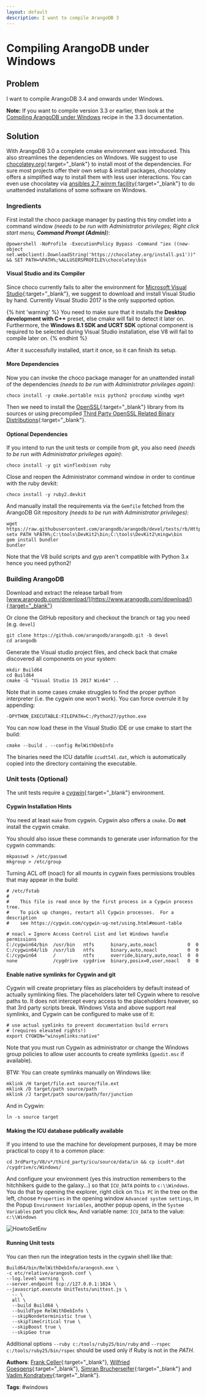 ```yaml
---
layout: default
description: I want to compile ArangoDB 3
---
```

Compiling ArangoDB under Windows
================================

Problem
-------

I want to compile ArangoDB 3.4 and onwards under Windows.

**Note:** If you want to compile version 3.3 or earlier, then look at the
[Compiling ArangoDB under Windows](../../2.8/cookbook/compiling-under-windows.html)
recipe in the 3.3 documentation.

Solution
--------

With ArangoDB 3.0 a complete cmake environment was introduced. This also streamlines the dependencies on Windows.
We suggest to use [chocolatey.org](https://chocolatey.org/){:target="_blank"} to install most of the dependencies. For sure
most projects offer their own setup & install packages, chocolatey offers a simplified way to install them
with less user interactions. You can even use chocolatey via
[ansibles 2.7 winrm facility](https://docs.ansible.com/ansible/latest/user_guide/windows.html){:target="_blank"}
to do unattended installations of some software on Windows.

### Ingredients

First install the choco package manager by pasting this tiny cmdlet into a command window
*(needs to be run with Administrator privileges; Right click start menu, **Command Prompt (Admin)**)*:

    @powershell -NoProfile -ExecutionPolicy Bypass -Command "iex ((new-object net.webclient).DownloadString('https://chocolatey.org/install.ps1'))" && SET PATH=%PATH%;%ALLUSERSPROFILE%\chocolatey\bin

#### Visual Studio and its Compiler

Since choco currently fails to alter the environment for
[Microsoft Visual Studio](https://www.visualstudio.com/en-us/products/visual-studio-community-vs.aspx){:target="_blank"},
we suggest to download and install Visual Studio by hand.
Currently Visual Studio 2017 is the only supported option.

{% hint 'warning' %}
You need to make sure that it installs the **Desktop development with C++** preset,
else cmake will fail to detect it later on. Furthermore, the **Windows 8.1 SDK and UCRT SDK**
optional component is required to be selected during Visual Studio installation, else V8
will fail to compile later on.
{% endhint %}

After it successfully installed, start it once, so it can finish its setup.

#### More Dependencies

Now you can invoke the choco package manager for an unattended install of the dependencies
*(needs to be run with Administrator privileges again)*:

    choco install -y cmake.portable nsis python2 procdump windbg wget 

Then we need to install the [OpenSSL](https://openssl.org){:target="_blank"} library from its sources or using precompiled
[Third Party OpenSSL Related Binary Distributions](https://wiki.openssl.org/index.php/Binaries){:target="_blank"}.

#### Optional Dependencies

If you intend to run the unit tests or compile from git, you also need
*(needs to be run with Administrator privileges again)*:

    choco install -y git winflexbison ruby

Close and reopen the Administrator command window in order to continue with the ruby devkit:

    choco install -y ruby2.devkit

And manually install the requirements via the `Gemfile` fetched from the ArangoDB Git repository
*(needs to be run with Administrator privileges)*:

    wget https://raw.githubusercontent.com/arangodb/arangodb/devel/tests/rb/HttpInterface/Gemfile
    setx PATH %PATH%;C:\tools\DevKit2\bin;C:\tools\DevKit2\mingw\bin
    gem install bundler
    bundler

Note that the V8 build scripts and gyp aren't compatible with Python 3.x hence you need python2!

### Building ArangoDB

Download and extract the release tarball from
[www.arangodb.com/download/](https://www.arangodb.com/download/){:target="_blank"}

Or clone the GitHub repository and checkout the branch or tag you need (e.g. `devel`)

    git clone https://github.com/arangodb/arangodb.git -b devel
    cd arangodb

Generate the Visual studio project files, and check back that cmake discovered all components on your system:

    mkdir Build64
    cd Build64
    cmake -G "Visual Studio 15 2017 Win64" ..

Note that in some cases cmake struggles to find the proper python interpreter
(i.e. the cygwin one won't work). You can force overrule it by appending:

    -DPYTHON_EXECUTABLE:FILEPATH=C:/Python27/python.exe

You can now load these in the Visual Studio IDE or use cmake to start the build:

    cmake --build . --config RelWithDebInfo

The binaries need the ICU datafile `icudt54l.dat`, which is automatically copied into the directory containing the
executable.

### Unit tests (Optional)

The unit tests require a [cygwin](https://www.cygwin.com/){:target="_blank"} environment.

#### Cygwin Installation Hints

You need at least `make` from cygwin. Cygwin also offers a `cmake`. Do **not** install the cygwin cmake.

You should also issue these commands to generate user information for the cygwin commands:

    mkpasswd > /etc/passwd
    mkgroup > /etc/group

Turning ACL off (noacl) for all mounts in cygwin fixes permissions troubles that may appear in the build:

    # /etc/fstab
    #
    #    This file is read once by the first process in a Cygwin process tree.
    #    To pick up changes, restart all Cygwin processes.  For a description
    #    see https://cygwin.com/cygwin-ug-net/using.html#mount-table
    
    # noacl = Ignore Access Control List and let Windows handle permissions
    C:/cygwin64/bin  /usr/bin   ntfs      binary,auto,noacl           0  0
    C:/cygwin64/lib  /usr/lib   ntfs      binary,auto,noacl           0  0
    C:/cygwin64      /          ntfs      override,binary,auto,noacl  0  0
    none             /cygdrive  cygdrive  binary,posix=0,user,noacl   0  0

#### Enable native symlinks for Cygwin and git

Cygwin will create proprietary files as placeholders by default instead of
actually symlinking files. The placeholders later tell Cygwin where to resolve
paths to. It does not intercept every access to the placeholders however, so
that 3rd party scripts break. Windows Vista and above support real symlinks,
and Cygwin can be configured to make use of it:

    # use actual symlinks to prevent documentation build errors
    # (requires elevated rights!)
    export CYGWIN="winsymlinks:native"

Note that you must run Cygwin as administrator or change the Windows group
policies to allow user accounts to create symlinks (`gpedit.msc` if available).

BTW: You can create symlinks manually on Windows like:

    mklink /H target/file.ext source/file.ext
    mklink /D target/path source/path
    mklink /J target/path source/path/for/junction

And in Cygwin:

    ln -s source target

#### Making the ICU database publically available

If you intend to use the machine for development purposes, it may be more practical to copy it to a common place:

    cd 3rdParty/V8/v*/third_party/icu/source/data/in && cp icudt*.dat /cygdrive/c/Windows/

And configure your environment (yes this instruction remembers to the hitchhikers guide to the galaxy...) so that
`ICU_DATA` points to `c:\\Windows`. You do that by opening the explorer,
right click on `This PC` in the tree on the left, choose `Properties` in the opening window `Advanced system settings`,
in the Popup `Environment Variables`, another popup opens, in the `System Variables` part you click `New`, 
And variable name: `ICU_DATA` to the value: `c:\\Windows`

![HowtoSetEnv](../images/SetEnvironmentVar.png)

#### Running Unit tests

You can then run the integration tests in the cygwin shell like that:

    Build64/bin/RelWithDebInfo/arangosh.exe \
    -c etc/relative/arangosh.conf \
    --log.level warning \
    --server.endpoint tcp://127.0.0.1:1024 \
    --javascript.execute UnitTests/unittest.js \
      -- \
      all \
      --build Build64 \
      --buildType RelWithDebInfo \
      --skipNondeterministic true \
      --skipTimeCritical true \
      --skipBoost true \
      --skipGeo true

Additional options `--ruby c:/tools/ruby25/bin/ruby` and `--rspec c:/tools/ruby25/bin/rspec`
should be used only if Ruby is not in the *PATH*.

**Authors**:
[Frank Celler](https://github.com/fceller){:target="_blank"},
[Wilfried Goesgens](https://github.com/dothebart){:target="_blank"},
[Simran Brucherseifer](https://github.com/Simran-B){:target="_blank"} and
[Vadim Kondratyev](https://github.com/KVS85){:target="_blank"}.

**Tags**: #windows
